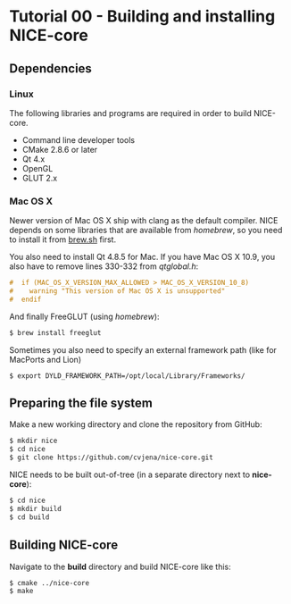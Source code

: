 # Tutorial 00 - Building and installing NICE-core

## Dependencies

### Linux
The following libraries and programs are required in order to build NICE-core.

 - Command line developer tools 
 - CMake 2.8.6 or later
 - Qt 4.x
 - OpenGL
 - GLUT 2.x

### Mac OS X
Newer version of Mac OS X ship with clang as the default compiler.
NICE depends on some libraries that are available from _homebrew_,
so you need to install it from [brew.sh](http://brew.sh) first.

You also need to install Qt 4.8.5 for Mac.
If you have Mac OS X 10.9, you also have to remove lines 330-332 from
_qtglobal.h_:

```c++
#  if (MAC_OS_X_VERSION_MAX_ALLOWED > MAC_OS_X_VERSION_10_8)
#    warning "This version of Mac OS X is unsupported"
#  endif
```

And finally FreeGLUT (using _homebrew_):

```bash
$ brew install freeglut
```

Sometimes you also need to specify an external framework path (like for MacPorts and Lion)

```
$ export DYLD_FRAMEWORK_PATH=/opt/local/Library/Frameworks/
```

## Preparing the file system
Make a new working directory and clone the repository from GitHub:

```bash
$ mkdir nice
$ cd nice
$ git clone https://github.com/cvjena/nice-core.git
```

NICE needs to be built out-of-tree (in a separate directory next
to __nice-core__):

```bash
$ cd nice
$ mkdir build
$ cd build
```

## Building NICE-core
Navigate to the __build__ directory and build NICE-core like this:

```bash
$ cmake ../nice-core
$ make
```
